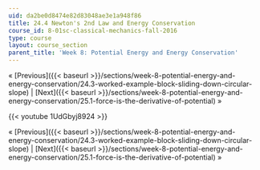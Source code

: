 ```yaml
---
uid: da2be0d8474e82d83048ae3e1a948f86
title: 24.4 Newton's 2nd Law and Energy Conservation
course_id: 8-01sc-classical-mechanics-fall-2016
type: course
layout: course_section
parent_title: 'Week 8: Potential Energy and Energy Conservation'
---
```


« [Previous]({{< baseurl >}}/sections/week-8-potential-energy-and-energy-conservation/24.3-worked-example-block-sliding-down-circular-slope) | [Next]({{< baseurl >}}/sections/week-8-potential-energy-and-energy-conservation/25.1-force-is-the-derivative-of-potential) »

{{< youtube 1UdGbyj8924 >}}

« [Previous]({{< baseurl >}}/sections/week-8-potential-energy-and-energy-conservation/24.3-worked-example-block-sliding-down-circular-slope) | [Next]({{< baseurl >}}/sections/week-8-potential-energy-and-energy-conservation/25.1-force-is-the-derivative-of-potential) »